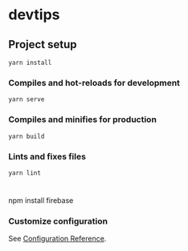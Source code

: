 # devtips

## Project setup
```
yarn install
```

### Compiles and hot-reloads for development
```
yarn serve
```

### Compiles and minifies for production
```
yarn build
```

### Lints and fixes files
```
yarn lint
```
#
npm install firebase
### Customize configuration
See [Configuration Reference](https://cli.vuejs.org/config/).
